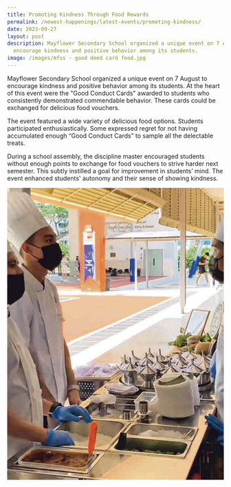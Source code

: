 ```yaml
---
title: Promoting Kindness Through Food Rewards
permalink: /newest-happenings/latest-events/promoting-kindness/
date: 2023-09-27
layout: post
description: Mayflower Secondary School organized a unique event on 7 August to
  encourage kindness and positive behavior among its students.
image: /images/mfss - good deed card food.jpg
---
```

Mayflower Secondary School organized a unique event on 7 August to encourage kindness and positive behavior among its students. At the heart of this event were the "Good Conduct Cards" awarded to students who consistently demonstrated commendable behavior. These cards could be exchanged for delicious food vouchers. 

The event featured a wide variety of delicious food options. Students participated enthusiastically. Some expressed regret for not having accumulated enough “Good Conduct Cards” to sample all the delectable treats.

During a school assembly, the discipline master encouraged students without enough points to exchange for food vouchers to strive harder next semester. This subtly instilled a goal for improvement in students’ mind. The event enhanced students' autonomy and their sense of showing kindness.

![](/images/mfss%20-%20good%20deed%20card%20food.jpg)